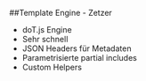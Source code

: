 ##Template Engine - Zetzer

* doT.js Engine
* Sehr schnell
* JSON Headers für Metadaten
* Parametrisierte partial includes 
* Custom Helpers